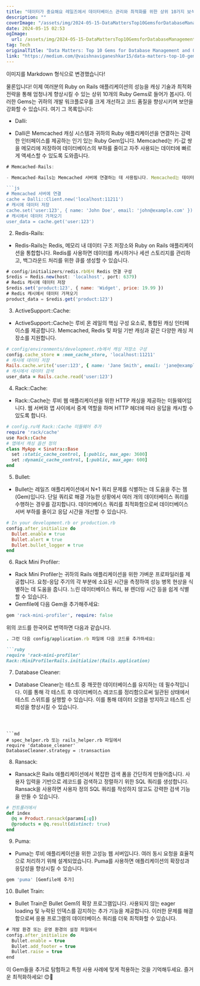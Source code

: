 ```yaml
---
title: "데이터가 중요해요 레일즈에서 데이터베이스 관리와 최적화를 위한 상위 10가지 보석"
description: ""
coverImage: "/assets/img/2024-05-15-DataMattersTop10GemsforDatabaseManagementandOptimizationinRails_0.png"
date: 2024-05-15 02:53
ogImage: 
  url: /assets/img/2024-05-15-DataMattersTop10GemsforDatabaseManagementandOptimizationinRails_0.png
tag: Tech
originalTitle: "Data Matters: Top 10 Gems for Database Management and Optimization in Rails"
link: "https://medium.com/@vaishnaviganeshkar15/data-matters-top-10-gems-for-database-management-and-optimization-in-rails-1fbe0b9664b3"
---
```



이미지를 Markdown 형식으로 변경했습니다!

물론입니다! 이제 여러분의 Ruby on Rails 애플리케이션의 성능을 캐싱 기술과 최적화 전략을 통해 엄청나게 향상시킬 수 있는 상위 10개의 Ruby Gems로 들어가 봅시다. 이러한 Gems는 귀하의 개발 워크플로우를 크게 개선하고 코드 품질을 향상시키며 보안을 강화할 수 있습니다. 여기 그 목록입니다:

- Dalli:

- Dalli은 Memcached 캐싱 시스템과 귀하의 Ruby 애플리케이션을 연결하는 강력한 인터페이스를 제공하는 인기 있는 Ruby Gem입니다. Memcached는 키-값 쌍을 메모리에 저장하여 데이터베이스의 부하를 줄이고 자주 사용되는 데이터에 빠르게 액세스할 수 있도록 도와줍니다.



```js
# Memcached-Rails:

- Memcached-Rails는 Memcached 서버에 연결하는 데 사용됩니다. Memcached는 데이터를 캐시하고 검섹의 배경 처리를 위한 큐를 만드는 데 사용됩니다.

```js
# Memcached 서버에 연결
cache = Dalli::Client.new('localhost:11211')
# 캐시에 데이터 저장
cache.set('user:123', { name: 'John Doe', email: 'john@example.com' })
# 캐시에서 데이터 가져오기
user_data = cache.get('user:123')
```

2. Redis-Rails:

- Redis-Rails는 Redis, 메모리 내 데이터 구조 저장소와 Ruby on Rails 애플리케이션을 통합합니다. Redis를 사용하면 데이터를 캐시하거나 세션 스토리지를 관리하고, 백그라운드 처리를 위한 큐를 생성할 수 있습니다.

```js
# config/initializers/redis.rb에서 Redis 연결 구성
$redis = Redis.new(host: 'localhost', port: 6379)
# Redis 캐시에 데이터 저장
$redis.set('product:123', { name: 'Widget', price: 19.99 })
# Redis 캐시에서 데이터 가져오기
product_data = $redis.get('product:123')
```



3. ActiveSupport::Cache:

- ActiveSupport::Cache는 루비 온 레일의 핵심 구성 요소로, 통합된 캐싱 인터페이스를 제공합니다. Memcached, Redis 및 파일 기반 캐싱과 같은 다양한 캐싱 저장소를 지원합니다.

```ruby
# config/environments/development.rb에서 캐싱 저장소 구성
config.cache_store = :mem_cache_store, 'localhost:11211'
# 캐시에 데이터 저장
Rails.cache.write('user:123', { name: 'Jane Smith', email: 'jane@example.com' })
# 캐시에서 데이터 검색
user_data = Rails.cache.read('user:123')
```

4. Rack::Cache:



- Rack::Cache는 루비 웹 애플리케이션을 위한 HTTP 캐싱을 제공하는 미들웨어입니다. 웹 서버와 앱 사이에서 중계 역할을 하며 HTTP 헤더에 따라 응답을 캐시할 수 있도록 합니다.

```ruby
# config.ru에 Rack::Cache 미들웨어 추가
require 'rack/cache'
use Rack::Cache
# 앱에서 캐싱 옵션 정의
class MyApp < Sinatra::Base
  set :static_cache_control, [:public, max_age: 3600]
  set :dynamic_cache_control, [:public, max_age: 600]
end
```

5. Bullet:

- Bullet는 레일즈 애플리케이션에서 N+1 쿼리 문제를 식별하는 데 도움을 주는 젬(Gem)입니다. 단일 쿼리로 해결 가능한 상황에서 여러 개의 데이터베이스 쿼리를 수행하는 경우를 감지합니다. 데이터베이스 쿼리를 최적화함으로써 데이터베이스 서버 부하를 줄이고 응답 시간을 개선할 수 있습니다.



```rb
# In your development.rb or production.rb
config.after_initialize do
  Bullet.enable = true
  Bullet.alert = true
  Bullet.bullet_logger = true
end
```

6. Rack Mini Profiler:

- Rack Mini Profiler는 귀하의 Rails 애플리케이션을 위한 가벼운 프로파일러를 제공합니다. 요청-응답 주기의 각 부분에 소요된 시간을 측정하여 성능 병목 현상을 식별하는 데 도움을 줍니다. 느린 데이터베이스 쿼리, 뷰 렌더링 시간 등을 쉽게 식별할 수 있습니다.
- Gemfile에 다음 Gem을 추가해주세요:

```rb
gem 'rack-mini-profiler', require: false
```



위의 코드를 한국어로 번역하면 다음과 같습니다.

```ruby
. 그런 다음 config/application.rb 파일에 다음 코드를 추가하세요:

```ruby
require 'rack-mini-profiler'
Rack::MiniProfilerRails.initialize!(Rails.application)
```

7. Database Cleaner:

- Database Cleaner는 테스트 중 깨끗한 데이터베이스를 유지하는 데 필수적입니다. 이를 통해 각 테스트 후 데이터베이스 레코드를 정리함으로써 일관된 상태에서 테스트 스위트를 실행할 수 있습니다. 이를 통해 데이터 오염을 방지하고 테스트 신뢰성을 향상시킬 수 있습니다.
```



```md
# spec_helper.rb 또는 rails_helper.rb 파일에서
require 'database_cleaner'
DatabaseCleaner.strategy = :transaction
```

8. Ransack:

- Ransack은 Rails 애플리케이션에서 복잡한 검색 폼을 간단하게 만들어줍니다. 사용자 입력을 기반으로 레코드를 검색하고 정렬하기 위한 SQL 쿼리를 생성합니다. Ransack을 사용하면 사용자 정의 SQL 쿼리를 작성하지 않고도 강력한 검색 기능을 만들 수 있습니다.

```ruby
# 컨트롤러에서
def index
  @q = Product.ransack(params[:q])
  @products = @q.result(distinct: true)
end
```



9. Puma:

- Puma는 루비 애플리케이션을 위한 고성능 웹 서버입니다. 여러 동시 요청을 효율적으로 처리하기 위해 설계되었습니다. Puma를 사용하면 애플리케이션의 확장성과 응답성을 향상시킬 수 있습니다.

```js
gem 'puma' [Gemfile에 추가]
```

10. Bullet Train:



- Bullet Train은 Bullet Gem의 확장 프로그램입니다. 사용되지 않는 eager loading 및 누락된 인덱스를 감지하는 추가 기능을 제공합니다. 이러한 문제를 해결함으로써 응용 프로그램의 데이터베이스 쿼리를 더욱 최적화할 수 있습니다.

```js
# 개발 환경 또는 운영 환경의 설정 파일에서
config.after_initialize do
  Bullet.enable = true
  Bullet.add_footer = true
  Bullet.raise = true
end
```

이 Gem들을 추가로 탐험하고 특정 사용 사례에 맞게 적용하는 것을 기억해두세요. 즐거운 최적화하세요! 😊🚀